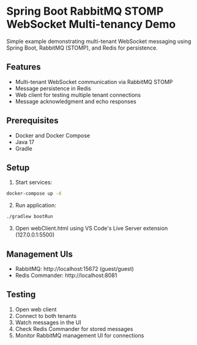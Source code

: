 # Spring Boot RabbitMQ STOMP WebSocket Multi-tenancy Demo

Simple example demonstrating multi-tenant WebSocket messaging using Spring Boot, RabbitMQ (STOMP), and Redis for persistence.

## Features

- Multi-tenant WebSocket communication via RabbitMQ STOMP
- Message persistence in Redis
- Web client for testing multiple tenant connections
- Message acknowledgment and echo responses

## Prerequisites

- Docker and Docker Compose
- Java 17
- Gradle

## Setup

1. Start services:
```bash
docker-compose up -d
```

2. Run application:
```bash
./gradlew bootRun
```

3. Open webClient.html using VS Code's Live Server extension (127.0.0.1:5500)

## Management UIs

- RabbitMQ: http://localhost:15672 (guest/guest)
- Redis Commander: http://localhost:8081

## Testing

1. Open web client
2. Connect to both tenants
3. Watch messages in the UI
4. Check Redis Commander for stored messages
5. Monitor RabbitMQ management UI for connections